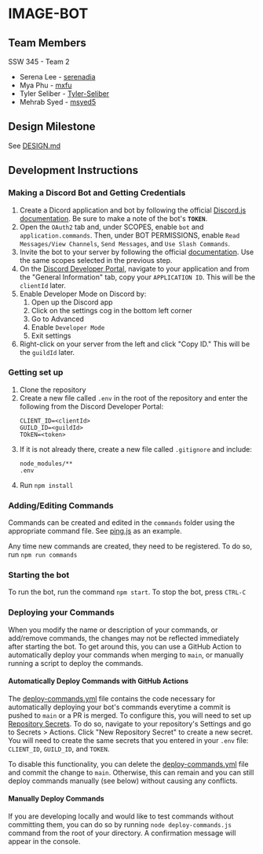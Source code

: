 # IMAGE-BOT

## Team Members
SSW 345 - Team 2
- Serena Lee - [serenadia](https://github.com/serenadia)
- Mya Phu - [mxfu](https://github.com/mxfu)
- Tyler Seliber - [Tyler-Seliber](https://github.com/Tyler-Seliber)
- Mehrab Syed - [msyed5](https://github.com/msyed5)

## Design Milestone
See [DESIGN.md](DESIGN.md)

## Development Instructions
### Making a Discord Bot and Getting Credentials
1. Create a Dicord application and bot by following the official [Discord.js documentation](https://discordjs.guide/preparations/setting-up-a-bot-application.html#creating-your-bot). Be sure to make a note of the bot's **`TOKEN`**.
2. Open the `OAuth2` tab and, under SCOPES, enable `bot` and `application.commands`. Then, under BOT PERMISSIONS, enable `Read Messages/View Channels`, `Send Messages`, and `Use Slash Commands`.
3. Invite the bot to your server by following the official [documentation](https://discordjs.guide/preparations/adding-your-bot-to-servers.html). Use the same scopes selected in the previous step.
4. On the [Discord Developer Portal](https://discord.com/developers/), navigate to your application and from the "General Information" tab, copy your `APPLICATION ID`. This will be the `clientId` later.
5. Enable Developer Mode on Discord by:
    1. Open up the Discord app
    2. Click on the settings cog in the bottom left corner
    3. Go to Advanced
    4. Enable `Developer Mode`
    5. Exit settings
6. Right-click on your server from the left and click "Copy ID." This will be the `guildId` later.


### Getting set up
1. Clone the repository
2. Create a new file called  `.env` in the root of the repository and enter the following from the Discord Developer Portal:
    ```
    CLIENT_ID=<clientId>
    GUILD_ID=<guildId>
    TOkEN=<token>
    ```
3. If it is not already there, create a new file called `.gitignore` and include:
      ```
      node_modules/**
      .env
      ```
4. Run `npm install`

### Adding/Editing Commands
Commands can be created and edited in the `commands` folder using the appropriate command file. See [ping.js](commands/ping.js) as an example.

Any time new commands are created, they need to be registered. To do so, run `npm run commands`

### Starting the bot
To run the bot, run the command `npm start`. To stop the bot, press `CTRL-C`

### Deploying your Commands
When you modify the name or description of your commands, or add/remove commands, the changes may not be reflected immediately after starting the bot. To get around this, you can use a GitHub Action to automatically deploy your commands when merging to `main`, or manually running a script to deploy the commands.

#### Automatically Deploy Commands with GitHub Actions
The [deploy-commands.yml](.github/workflows/deploy-commands.yml) file contains the code necessary for automatically deploying your bot's commands everytime a commit is pushed to `main` or a PR is merged. To configure this, you will need to set up [Repository Secrets](https://github.com/Azure/actions-workflow-samples/blob/master/assets/create-secrets-for-GitHub-workflows.md). To do so, navigate to your repository's Settings and go to Secrets > Actions. Click "New Repository Secret" to create a new secret. You will need to create the same secrets that you entered in your `.env` file: `CLIENT_ID`, `GUILD_ID`, and `TOKEN`.

To disable this functionality, you can delete the [deploy-commands.yml](.github/workflows/deploy-commands.yml) file and commit the change to `main`. Otherwise, this can remain and you can still deploy commands manually (see below) without causing any conflicts.

#### Manually Deploy Commands
If you are developing locally and would like to test commands without committing them, you can do so by running `node deploy-commands.js` command from the root of your directory. A confirmation message will appear in the console.

